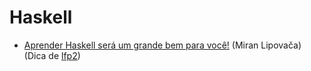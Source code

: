 # Haskell

- [Aprender Haskell será um grande bem para você!](http://haskell.tailorfontela.com.br/chapters) (Miran Lipovača) (Dica de [lfp2](http://github.com/lfp2))
